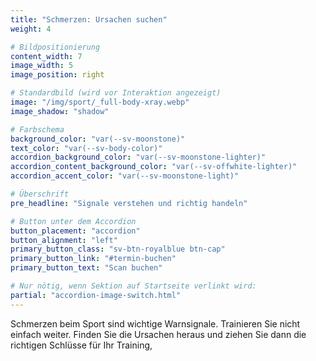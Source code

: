 ```yaml
---
title: "Schmerzen: Ursachen suchen"
weight: 4

# Bildpositionierung
content_width: 7
image_width: 5
image_position: right

# Standardbild (wird vor Interaktion angezeigt)
image: "/img/sport/_full-body-xray.webp"
image_shadow: "shadow"

# Farbschema
background_color: "var(--sv-moonstone)"
text_color: "var(--sv-body-color)"
accordion_background_color: "var(--sv-moonstone-lighter)"
accordion_content_background_color: "var(--sv-offwhite-lighter)"
accordion_accent_color: "var(--sv-moonstone-light)"

# Überschrift
pre_headline: "Signale verstehen und richtig handeln"

# Button unter dem Accordion
button_placement: "accordion"
button_alignment: "left"
primary_button_class: "sv-btn-royalblue btn-cap"
primary_button_link: "#termin-buchen"
primary_button_text: "Scan buchen"

# Nur nötig, wenn Sektion auf Startseite verlinkt wird:
partial: "accordion-image-switch.html"
---
```


Schmerzen beim Sport sind wichtige Warnsignale. Trainieren Sie nicht einfach weiter. Finden Sie die Ursachen heraus und ziehen Sie dann die richtigen Schlüsse für Ihr Training,

